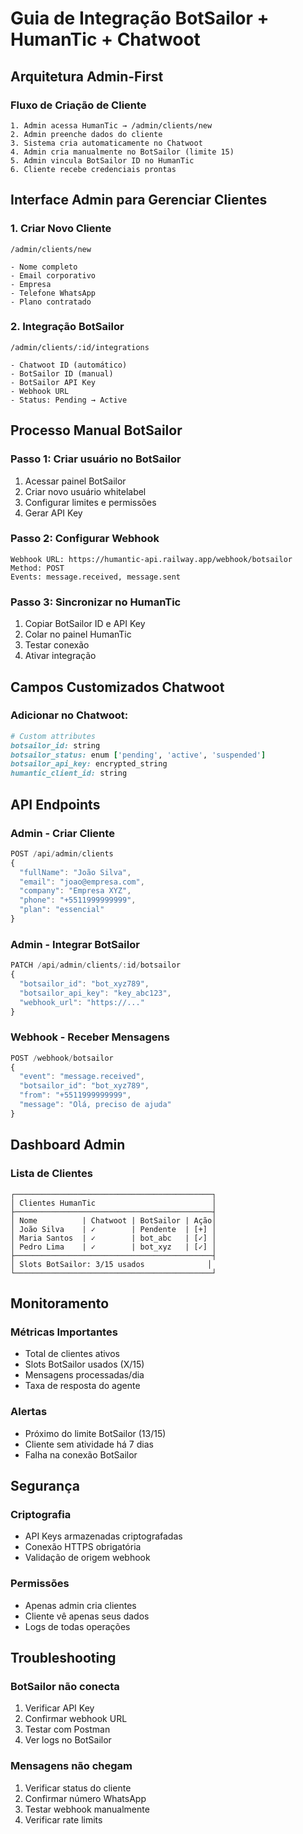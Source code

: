 # Guia de Integração BotSailor + HumanTic + Chatwoot

## Arquitetura Admin-First

### Fluxo de Criação de Cliente

```
1. Admin acessa HumanTic → /admin/clients/new
2. Admin preenche dados do cliente
3. Sistema cria automaticamente no Chatwoot
4. Admin cria manualmente no BotSailor (limite 15)
5. Admin vincula BotSailor ID no HumanTic
6. Cliente recebe credenciais prontas
```

## Interface Admin para Gerenciar Clientes

### 1. Criar Novo Cliente
```
/admin/clients/new

- Nome completo
- Email corporativo
- Empresa
- Telefone WhatsApp
- Plano contratado
```

### 2. Integração BotSailor
```
/admin/clients/:id/integrations

- Chatwoot ID (automático)
- BotSailor ID (manual)
- BotSailor API Key
- Webhook URL
- Status: Pending → Active
```

## Processo Manual BotSailor

### Passo 1: Criar usuário no BotSailor
1. Acessar painel BotSailor
2. Criar novo usuário whitelabel
3. Configurar limites e permissões
4. Gerar API Key

### Passo 2: Configurar Webhook
```
Webhook URL: https://humantic-api.railway.app/webhook/botsailor
Method: POST
Events: message.received, message.sent
```

### Passo 3: Sincronizar no HumanTic
1. Copiar BotSailor ID e API Key
2. Colar no painel HumanTic
3. Testar conexão
4. Ativar integração

## Campos Customizados Chatwoot

### Adicionar no Chatwoot:
```ruby
# Custom attributes
botsailor_id: string
botsailor_status: enum ['pending', 'active', 'suspended']
botsailor_api_key: encrypted_string
humantic_client_id: string
```

## API Endpoints

### Admin - Criar Cliente
```javascript
POST /api/admin/clients
{
  "fullName": "João Silva",
  "email": "joao@empresa.com",
  "company": "Empresa XYZ",
  "phone": "+5511999999999",
  "plan": "essencial"
}
```

### Admin - Integrar BotSailor
```javascript
PATCH /api/admin/clients/:id/botsailor
{
  "botsailor_id": "bot_xyz789",
  "botsailor_api_key": "key_abc123",
  "webhook_url": "https://..."
}
```

### Webhook - Receber Mensagens
```javascript
POST /webhook/botsailor
{
  "event": "message.received",
  "botsailor_id": "bot_xyz789",
  "from": "+5511999999999",
  "message": "Olá, preciso de ajuda"
}
```

## Dashboard Admin

### Lista de Clientes
```
┌────────────────────────────────────────────┐
│ Clientes HumanTic                          │
├────────────────────────────────────────────┤
│ Nome          | Chatwoot | BotSailor | Ação│
│ João Silva    | ✓        | Pendente  | [+] │
│ Maria Santos  | ✓        | bot_abc   | [✓] │
│ Pedro Lima    | ✓        | bot_xyz   | [✓] │
├────────────────────────────────────────────┤
│ Slots BotSailor: 3/15 usados              │
└────────────────────────────────────────────┘
```

## Monitoramento

### Métricas Importantes
- Total de clientes ativos
- Slots BotSailor usados (X/15)
- Mensagens processadas/dia
- Taxa de resposta do agente

### Alertas
- Próximo do limite BotSailor (13/15)
- Cliente sem atividade há 7 dias
- Falha na conexão BotSailor

## Segurança

### Criptografia
- API Keys armazenadas criptografadas
- Conexão HTTPS obrigatória
- Validação de origem webhook

### Permissões
- Apenas admin cria clientes
- Cliente vê apenas seus dados
- Logs de todas operações

## Troubleshooting

### BotSailor não conecta
1. Verificar API Key
2. Confirmar webhook URL
3. Testar com Postman
4. Ver logs no BotSailor

### Mensagens não chegam
1. Verificar status do cliente
2. Confirmar número WhatsApp
3. Testar webhook manualmente
4. Verificar rate limits